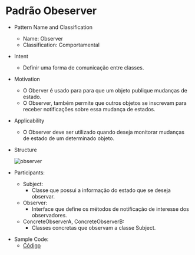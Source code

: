 # Padrão Obeserver

* Pattern Name and Classification
  - Name: Observer
  - Classification: Comportamental


* Intent
  - Definir uma forma de comunicação entre classes.

* Motivation
  - O Oberver é usado para para que um objeto publique mudanças de estado.
  - O Observer, também permite que outros objetos se inscrevam para receber notificações sobre essa mudança de estados.

* Applicability
  - O Observer deve ser utilizado quando deseja monitorar mudanças de estado de um determinado objeto.

* Structure
  
  ![observer](https://user-images.githubusercontent.com/31738300/97812836-01a71800-1c63-11eb-8db4-ca240b06339e.png)
  
* Participants:
  - Subject:
    - Classe que possui a informação do estado que se deseja observar.
  - Observer:
    - Interface que define os métodos de notificação de interesse dos observadores.
  - ConcreteObserverA, ConcreteObserverB:
    - Classes concretas que observam a classe Subject.
    
 - Sample Code:
    - [Código](https://github.com/aleboer/PadroesDeProjeto/blob/master/Oberserver/ObserverExemplo/Main.java)
